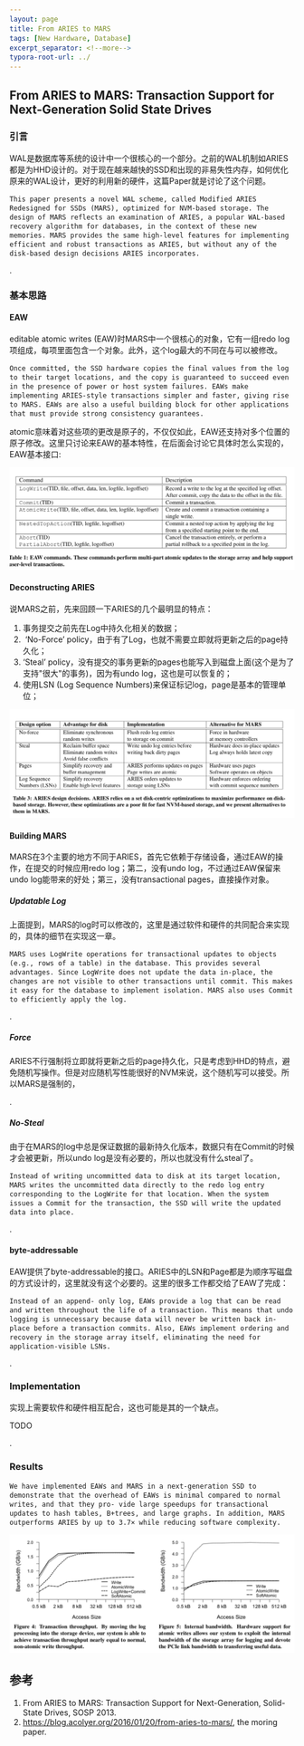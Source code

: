 ```yaml
---
layout: page
title: From ARIES to MARS
tags: [New Hardware, Database]
excerpt_separator: <!--more-->
typora-root-url: ../
---
```




## From ARIES to MARS: Transaction Support for Next-Generation Solid State Drives



### 引言

  WAL是数据库等系统的设计中一个很核心的一个部分。之前的WAL机制如ARIES都是为HHD设计的。对于现在越来越快的SSD和出现的非易失性内存，如何优化原来的WAL设计，更好的利用新的硬件，这篇Paper就是讨论了这个问题。

```
This paper presents a novel WAL scheme, called Modified ARIES Redesigned for SSDs (MARS), optimized for NVM-based storage. The design of MARS reflects an examination of ARIES, a popular WAL-based recovery algorithm for databases, in the context of these new memories. MARS provides the same high-level features for implementing efficient and robust transactions as ARIES, but without any of the disk-based design decisions ARIES incorporates.
```

.

### 基本思路

#### EAW 

 editable atomic writes (EAW)时MARS中一个很核心的对象，它有一组redo log项组成，每项里面包含一个对象。此外，这个log最大的不同在与可以被修改。

 ```
Once committed, the SSD hardware copies the final values from the log to their target locations, and the copy is guaranteed to succeed even in the presence of power or host system failures. EAWs make implementing ARIES-style transactions simpler and faster, giving rise to MARS. EAWs are also a useful building block for other applications that must provide strong consistency guarantees.
 ```

 atomic意味着对这些项的更改是原子的，不仅仅如此，EAW还支持对多个位置的原子修改。这里只讨论来EAW的基本特性，在后面会讨论它具体时怎么实现的，EAW基本接口:

![mars-eaw-api](/assets/img/mars-eaw-api.png)



#### Deconstructing ARIES

 说MARS之前，先来回顾一下ARIES的几个最明显的特点：

1. 事务提交之前先在Log中持久化相关的数据；
2.  ‘No-Force’ policy，由于有了Log，也就不需要立即就将更新之后的page持久化；
3. ‘Steal’ policy，没有提交的事务更新的pages也能写入到磁盘上面(这个是为了支持"很大"的事务)，因为有undo log，这也是可以恢复的；
4. 使用LSN (Log Sequence Numbers)来保证标记log，page是基本的管理单位；

![mars-policy](/assets/img/mars-policy.png)



#### Building MARS 

  MARS在3个主要的地方不同于ARIES，首先它依赖于存储设备，通过EAW的操作，在提交的时候应用redo log；第二，没有undo log，不过通过EAW保留来undo log能带来的好处；第三，没有transactional pages，直接操作对象。

##### Updatable Log

  上面提到，MARS的log时可以修改的，这里是通过软件和硬件的共同配合来实现的，具体的细节在实现这一章。

 ```
MARS uses LogWrite operations for transactional updates to objects (e.g., rows of a table) in the database. This provides several advantages. Since LogWrite does not update the data in-place, the changes are not visible to other transactions until commit. This makes it easy for the database to implement isolation. MARS also uses Commit to efficiently apply the log.
 ```

.

##### Force

 ARIES不行强制将立即就将更新之后的page持久化，只是考虑到HHD的特点，避免随机写操作。但是对应随机写性能很好的NVM来说，这个随机写可以接受。所以MARS是强制的，

.

##### No-Steal

  由于在MARS的log中总是保证数据的最新持久化版本，数据只有在Commit的时候才会被更新，所以undo log是没有必要的，所以也就没有什么steal了。

```
Instead of writing uncommitted data to disk at its target location, MARS writes the uncommitted data directly to the redo log entry corresponding to the LogWrite for that location. When the system issues a Commit for the transaction, the SSD will write the updated data into place.
```

.

#### byte-addressable 

  EAW提供了byte-addressable的接口。ARIES中的LSN和Page都是为顺序写磁盘的方式设计的，这里就没有这个必要的。这里的很多工作都交给了EAW了完成：

```
Instead of an append- only log, EAWs provide a log that can be read and written throughout the life of a transaction. This means that undo logging is unnecessary because data will never be written back in-place before a transaction commits. Also, EAWs implement ordering and recovery in the storage array itself, eliminating the need for application-visible LSNs.
```

.

### Implementation 

 实现上需要软件和硬件相互配合，这也可能是其的一个缺点。

TODO

.

### Results 

```
We have implemented EAWs and MARS in a next-generation SSD to demonstrate that the overhead of EAWs is minimal compared to normal writes, and that they pro- vide large speedups for transactional updates to hash tables, B+trees, and large graphs. In addition, MARS outperforms ARIES by up to 3.7× while reducing software complexity.
```

![mars-performance](/assets/img/mars-performance.png)



## 参考

1. From ARIES to MARS: Transaction Support for Next-Generation, Solid-State Drives, SOSP 2013.
2. https://blog.acolyer.org/2016/01/20/from-aries-to-mars/, the moring paper.